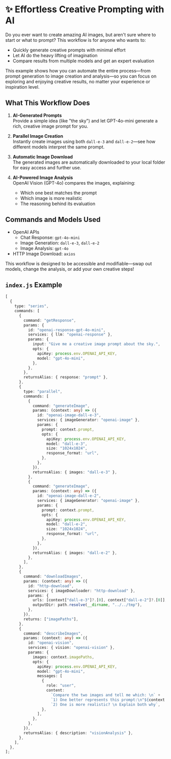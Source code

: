 # ✨ Effortless Creative Prompting with AI

Do you ever want to create amazing AI images, but aren't sure where to start or what to prompt? This workflow is for anyone who wants to:

- Quickly generate creative prompts with minimal effort
- Let AI do the heavy lifting of imagination
- Compare results from multiple models and get an expert evaluation

This example shows how you can automate the entire process—from prompt generation to image creation and analysis—so you can focus on exploring and enjoying creative results, no matter your experience or inspiration level.

## What This Workflow Does

1. **AI-Generated Prompts**  
   Provide a simple idea (like "the sky") and let GPT-4o-mini generate a rich, creative image prompt for you.

2. **Parallel Image Creation**  
   Instantly create images using both `dall-e-3` and `dall-e-2`—see how different models interpret the same prompt.

3. **Automatic Image Download**  
   The generated images are automatically downloaded to your local folder for easy access and further use.

4. **AI-Powered Image Analysis**  
   OpenAI Vision (GPT-4o) compares the images, explaining:
   - Which one best matches the prompt
   - Which image is more realistic
   - The reasoning behind its evaluation

## Commands and Models Used

- OpenAI APIs
  - Chat Response: `gpt-4o-mini`
  - Image Generation: `dall-e-3`, `dall-e-2`
  - Image Analysis: `gpt-4o`
- HTTP Image Download: `axios`

This workflow is designed to be accessible and modifiable—swap out models, change the analysis, or add your own creative steps!

## `index.js` Example

```ts
[
  {
    type: "series",
    commands: [
      {
        command: "getResponse",
        params: {
          id: "openai-response-gpt-4o-mini",
          services: { llm: "openai-response" },
          params: {
            input: "Give me a creative image prompt about the sky.",
            opts: {
              apiKey: process.env.OPENAI_API_KEY,
              model: "gpt-4o-mini",
            },
          },
        },
        returnsAlias: { response: "prompt" },
      },
      {
        type: "parallel",
        commands: [
          {
            command: "generateImage",
            params: (context: any) => ({
              id: "openai-image-dall-e-3",
              services: { imageGenerator: "openai-image" },
              params: {
                prompt: context.prompt,
                opts: {
                  apiKey: process.env.OPENAI_API_KEY,
                  model: "dall-e-3",
                  size: "1024x1024",
                  response_format: "url",
                },
              },
            }),
            returnsAlias: { images: "dall-e-3" },
          },
          {
            command: "generateImage",
            params: (context: any) => ({
              id: "openai-image-dall-e-2",
              services: { imageGenerator: "openai-image" },
              params: {
                prompt: context.prompt,
                opts: {
                  apiKey: process.env.OPENAI_API_KEY,
                  model: "dall-e-2",
                  size: "1024x1024",
                  response_format: "url",
                },
              },
            }),
            returnsAlias: { images: "dall-e-2" },
          },
        ],
      },
      {
        command: "downloadImages",
        params: (context: any) => ({
          id: "http-download",
          services: { imageDownloader: "http-download" },
          params: {
            urls: [context["dall-e-3"]?.[0], context["dall-e-2"]?.[0]],
            outputDir: path.resolve(__dirname, "../../tmp"),
          },
        }),
        returns: ["imagePaths"],
      },
      {
        command: "describeImages",
        params: (context: any) => ({
          id: "openai-vision",
          services: { vision: "openai-vision" },
          params: {
            images: context.imagePaths,
            opts: {
              apiKey: process.env.OPENAI_API_KEY,
              model: "gpt-4o-mini",
              messages: [
                {
                  role: "user",
                  content:
                    `Compare the two images and tell me which: \n` +
                    `1) One better represents this prompt:\n"${context.prompt}" \n` +
                    `2) One is more realistic? \n Explain both why`,
                },
              ],
            },
          },
        }),
        returnsAlias: { description: "visionAnalysis" },
      },
    ],
  },
];
```
